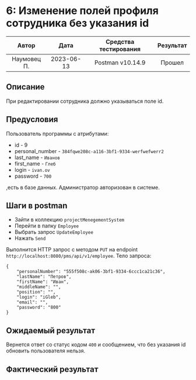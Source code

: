 # 6: Изменение полей профиля сотрудника без указания id

|    Автор    |    Дата    | Средства тестирования | Результат |
|:-----------:|:----------:|:---------------------:|:---------:|
| Наумовец П. | 2023-06-13 |   Postman v10.14.9    |  Прошел   |

## Описание

При редактировании сотрудника должно указываться поле id.

## Предусловия

Пользователь программы с атрибутами:

* id - 9
* personal_number - `384fqwe208c-a116-3bf1-9334-werfwefwerr2`
* last_name - `Иванов`
* first_name - `Глеб`
* login - `ivan.ov`
* password - `700`

,есть в базе данных. Администратор авторизован в системе.

## Шаги в postman

* Зайти в коллекцию `projectMenegementSystem`
* Перейти в папку `Employee`
* Выбрать запрос `UpdateEmployee`
* Нажать `Send`

Выполнится HTTP запрос с методом `PUT` на endpoint `http://localhost:8080/pms/api/v1/employee`. Тело запроса:

```
{
    "personalNumber": "555f508c-ak06-3bf1-9334-6ccc1ca21c36",
    "lastName": "Петров",
    "firstName": "Иван",
    "middleName": "",
    "position": "",
    "login": "iGleb",
    "email": "",
    "password": "800"
}
```

## Ожидаемый результат

Вернется ответ со статус кодом `400` и сообщением, что без указания id обновить пользователя нельзя.

## Фактический результат

```

```
